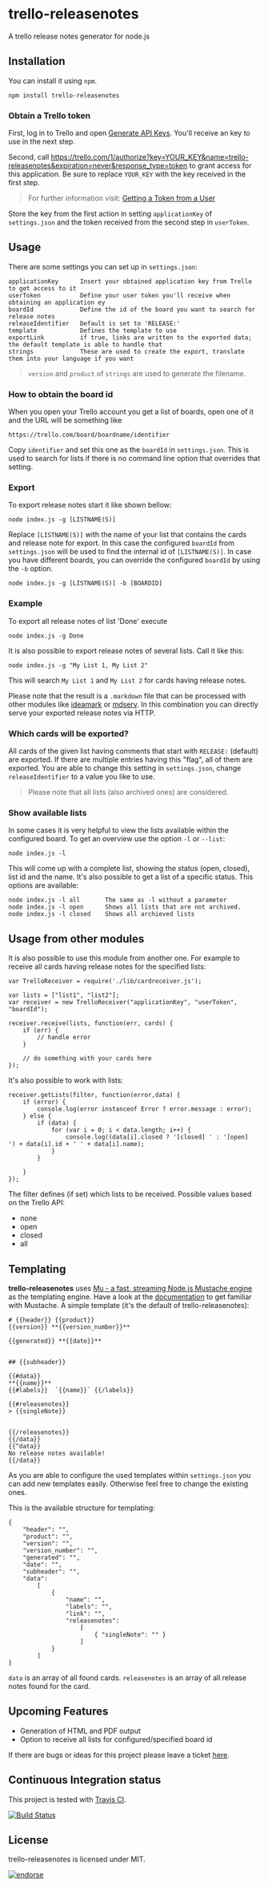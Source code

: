 # trello-releasenotes

A trello release notes generator for node.js

## Installation

You can install it using `npm`.

	npm install trello-releasenotes

### Obtain a Trello token

First, log in to Trello and open [Generate API Keys](https://trello.com/1/appKey/generate "Generate API Keys"). You'll receive an key to use in the next step.

Second, call https://trello.com/1/authorize?key=YOUR_KEY&name=trello-releasenotes&expiration=never&response_type=token to grant access for this application. Be sure to replace `YOUR_KEY` with the key received in the first step.

> For further information visit: [Getting a Token from a User](https://trello.com/docs/gettingstarted/index.html#getting-a-token-from-a-user "Getting a Token from a User")

Store the key from the first action in setting `applicationKey` of `settings.json` and the token received from the second step in `userToken`.


## Usage

There are some settings you can set up in `settings.json`:

	applicationKey		Insert your obtained application key from Trello to get access to it
	userToken			Define your user token you'll receive when obtaining an application ey
	boardId				Define the id of the board you want to search for release notes
	releaseIdentifier   Default is set to 'RELEASE:'
	template			Defines the template to use
	exportLink			if true, links are written to the exported data; the default template is able to handle that
	strings				These are used to create the export, translate them into your language if you want

> `version` and `product` of `strings` are used to generate the filename. 

### How to obtain the board id

When you open your Trello account you get a list of boards, open one of it and the URL will be something like

	https://trello.com/board/boardname/identifier

Copy `identifier` and set this one as the `boardId` in `settings.json`. This is used to search for lists if there is no command line option that overrides that setting.

### Export

To export release notes start it like shown bellow:

	node index.js -g [LISTNAME(S)]

Replace `[LISTNAME(S)]` with the name of your list that contains the cards and release note for export. In this case the configured `boardId` from `settings.json` will be used to find the internal id of `[LISTNAME(S)]`. In case you have different boards, you can override the configured `boardId` by using the `-b` option.

	node index.js -g [LISTNAME(S)] -b [BOARDID]


### Example

To export all release notes of list 'Done' execute

	node index.js -g Done

It is also possible to export release notes of several lists. Call it like this:

	node index.js -g "My List 1, My List 2"

This will search `My List 1` and `My List 2` for cards having release notes.


Please note that the result is a `.markdown` file that can be processed with other modules like [ideamark](https://github.com/devtyr/ideamark "ideamark") or [mdserv](https://github.com/Bonuspunkt/mdserv "mdserv"). In this combination you can directly serve your exported release notes via HTTP.

### Which cards will be exported?

All cards of the given list having comments that start with `RELEASE:` (default) are exported. If there are multiple entries having this "flag", all of them are exported. You are able to change this setting in `settings.json`, change `releaseIdentifier` to a value you like to use.

> Please note that all lists (also archived ones) are considered.

### Show available lists

In some cases it is very helpful to view the lists available within the configured board. To get an overview use the option `-l` or `--list`:

	node index.js -l

This will come up with a complete list, showing the status (open, closed), list id and the name. It's also possible to get a list of a specific status. This options are available:

	node index.js -l all       The same as -l without a parameter
	node index.js -l open      Shows all lists that are not archived.
	node index.js -l closed    Shows all archieved lists

## Usage from other modules

It is also possible to use this module from another one. For example to receive all cards having release notes for the specified lists:

	var TrelloReceiver = require('./lib/cardreceiver.js');

	var lists = ["list1", "list2"];
	var receiver = new TrelloReceiver("applicationKey", "userToken", "boardId");

	receiver.receive(lists, function(err, cards) {
		if (err) {
			// handle error
		}

		// do something with your cards here
	});

It's also possible to work with lists:

	receiver.getLists(filter, function(error,data) {
		if (error) {
			console.log(error instanceof Error ? error.message : error);
		} else {
			if (data) {
				for (var i = 0; i < data.length; i++) {
					console.log((data[i].closed ? '[closed] ' : '[open]   ') + data[i].id + ' ' + data[i].name);
				}
			}
			
		}
	});

The filter defines (if set) which lists to be received. Possible values based on the Trello API:

- none
- open
- closed
- all

## Templating

**trello-releasenotes** uses [Mu - a fast, streaming Node.js Mustache engine](https://github.com/raycmorgan/Mu) as the templating engine. Have a look at the [documentation](http://mustache.github.com/mustache.5.html) to get familiar with Mustache. A simple template (it's the default of trello-releasenotes):

	# {{header}} {{product}}
	{{version}} **{{version_number}}**

	{{generated}} **{{date}}**


	## {{subheader}}

	{{#data}}
	**{{name}}**
	{{#labels}}  `{{name}}` {{/labels}}

	{{#releasenotes}}
	> {{singleNote}}
	 

	{{/releasenotes}}
	{{/data}}
	{{^data}}
	No release notes available!
	{{/data}}

As you are able to configure the used templates within `settings.json` you can add new templates easily. Otherwise feel free to change the existing ones.

This is the available structure for templating:

	{
		"header": "",
		"product": "",
		"version": "",
		"version_number": "",
		"generated": "",
		"date": "",
		"subheader": "",
		"data": 
			[
				{
					"name": "",
					"labels": "",
					"link": "",
					"releasenotes": 
						[
							{ "singleNote": "" }
						]
				}
			]
	}

`data` is an array of all found cards. `releasenotes` is an array of all release notes found for the card.

## Upcoming Features

* Generation of HTML and PDF output
* Option to receive all lists for configured/specified board id

If there are bugs or ideas for this project please leave a ticket [here](https://github.com/devtyr/trello-releasenotes/issues).

## Continuous Integration status

This project is tested with [Travis CI](http://travis-ci.org/).

[![Build Status](https://secure.travis-ci.org/devtyr/trello-releasenotes.png)](http://travis-ci.org/devtyr/trello-releasenotes)

## License

trello-releasenotes is licensed under MIT.


[![endorse](http://api.coderwall.com/devtyr/endorsecount.png)](http://coderwall.com/devtyr)